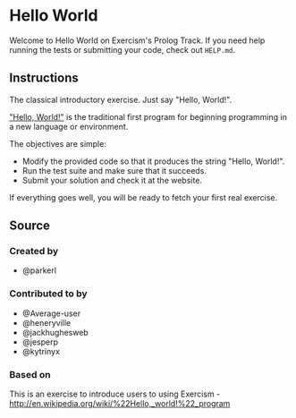 # Hello World

Welcome to Hello World on Exercism's Prolog Track.
If you need help running the tests or submitting your code, check out `HELP.md`.

## Instructions

The classical introductory exercise.
Just say "Hello, World!".

["Hello, World!"][hello-world] is the traditional first program for beginning programming in a new language or environment.

The objectives are simple:

- Modify the provided code so that it produces the string "Hello, World!".
- Run the test suite and make sure that it succeeds.
- Submit your solution and check it at the website.

If everything goes well, you will be ready to fetch your first real exercise.

[hello-world]: http://en.wikipedia.org/wiki/%22Hello,_world!%22_program

## Source

### Created by

- @parkerl

### Contributed to by

- @Average-user
- @heneryville
- @jackhughesweb
- @jesperp
- @kytrinyx

### Based on

This is an exercise to introduce users to using Exercism - http://en.wikipedia.org/wiki/%22Hello,_world!%22_program